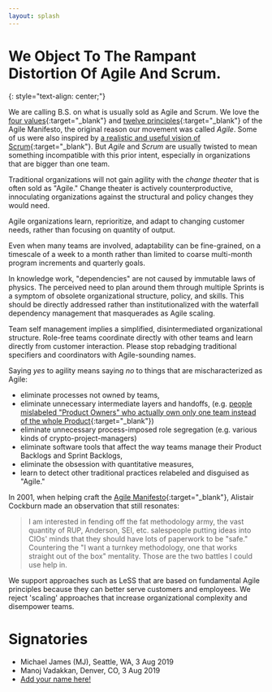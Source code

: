 ```yaml
---
layout: splash
---
```

# We Object To The Rampant Distortion Of Agile And Scrum.
{: style="text-align: center;"}


We are calling B.S. on what is usually sold as Agile
and Scrum. We love the [four values](https://agilemanifesto.org){:target="_blank"} and
[twelve principles](https://agilemanifesto.org/principles.html){:target="_blank"} of the
Agile Manifesto, the original reason our movement was called *Agile*.
Some of us were also inspired by
[a realistic and useful vision of Scrum](a-realistic-and-useful-vision-of-scrum/){:target="_blank"}.
But _Agile_ and _Scrum_ are usually twisted to mean
something incompatible with this prior intent, especially in
organizations that are bigger than one team.

Traditional organizations will not gain agility with the _change
theater_ that is often sold as "Agile."  Change theater is actively
counterproductive, innoculating organizations against the structural
and policy changes they would need.

Agile organizations learn, reprioritize, and adapt to changing
customer needs, rather than focusing on quantity of output.

Even when many teams are involved, adaptability can be fine-grained,
 on a timescale of a week to a month rather than limited to coarse
 multi-month program increments and quarterly goals.
 
In knowledge work, "dependencies" are not caused by immutable laws of
physics.  The perceived need to plan around them through multiple
Sprints is a symptom of obsolete organizational structure, policy, and
skills. This should be directly addressed rather than institutionalized with
the waterfall dependency management that masquerades as Agile scaling.
  
Team self management implies a simplified, disintermediated
organizational structure. Role-free teams coordinate directly with
other teams and learn directly from customer interaction.  Please stop
rebadging traditional specifiers and coordinators with Agile-sounding
names.
  
Saying *yes* to agility means saying *no* to things that are mischaracterized as Agile: 
* eliminate processes not owned by teams,
* eliminate unnecessary intermediate layers and handoffs, (e.g. [people
  mislabeled "Product Owners" who actually own only one team instead of the
  whole Product](https://seattlescrum.com/downloads/Why-Scrum-Isnt-Making-Your-Organization-Very-Agile-Product-Owner-Misconceptions.pdf){:target="_blank"}) 
* eliminate unnecessary process-imposed role segregation (e.g. various kinds of crypto-project-managers) 
* eliminate software tools that affect the way teams manage their
Product Backlogs and Sprint Backlogs,
* eliminate the obsession with quantitative measures, 
* learn to detect other traditional practices relabeled and
  disguised as "Agile."

In 2001, when helping craft the [Agile Manifesto](https://agilemanifesto.org){:target="_blank"}, Alistair Cockburn
made an observation that still resonates:
> I am interested in fending off the fat methodology army, the
vast quantity of RUP, Anderson, SEI, etc. salespeople putting ideas
into CIOs' minds that they should have lots of paperwork to be "safe."
Countering the "I want a turnkey methodology, one that works straight
out of the box" mentality.  Those are the two battles I could use help in.

We support approaches such as LeSS that are based on fundamental Agile
principles because they can better serve customers and employees.  We
reject 'scaling' approaches that increase organizational complexity
and disempower teams.

# Signatories
* Michael James (MJ), Seattle, WA, 3 Aug 2019
* Manoj Vadakkan, Denver, CO, 3 Aug 2019
* [Add your name here!](/how/)

